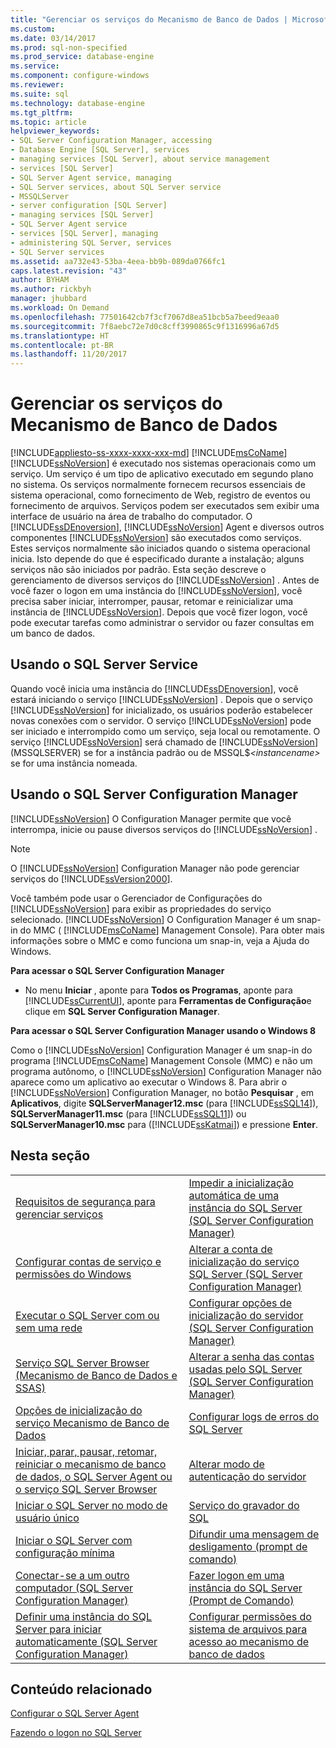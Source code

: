 ```yaml
---
title: "Gerenciar os serviços do Mecanismo de Banco de Dados | Microsoft Docs"
ms.custom: 
ms.date: 03/14/2017
ms.prod: sql-non-specified
ms.prod_service: database-engine
ms.service: 
ms.component: configure-windows
ms.reviewer: 
ms.suite: sql
ms.technology: database-engine
ms.tgt_pltfrm: 
ms.topic: article
helpviewer_keywords:
- SQL Server Configuration Manager, accessing
- Database Engine [SQL Server], services
- managing services [SQL Server], about service management
- services [SQL Server]
- SQL Server Agent service, managing
- SQL Server services, about SQL Server service
- MSSQLServer
- server configuration [SQL Server]
- managing services [SQL Server]
- SQL Server Agent service
- services [SQL Server], managing
- administering SQL Server, services
- SQL Server services
ms.assetid: aa732e43-53ba-4eea-bb9b-089da0766fc1
caps.latest.revision: "43"
author: BYHAM
ms.author: rickbyh
manager: jhubbard
ms.workload: On Demand
ms.openlocfilehash: 77501642cb7f3cf7067d8ea51bcb5a7beed9eaa0
ms.sourcegitcommit: 7f8aebc72e7d0c8cff3990865c9f1316996a67d5
ms.translationtype: HT
ms.contentlocale: pt-BR
ms.lasthandoff: 11/20/2017
---
```

# <a name="manage-the-database-engine-services"></a>Gerenciar os serviços do Mecanismo de Banco de Dados
[!INCLUDE[appliesto-ss-xxxx-xxxx-xxx-md](../../includes/appliesto-ss-xxxx-xxxx-xxx-md.md)] [!INCLUDE[msCoName](../../includes/msconame-md.md)] [!INCLUDE[ssNoVersion](../../includes/ssnoversion-md.md)] é executado nos sistemas operacionais como um serviço. Um serviço é um tipo de aplicativo executado em segundo plano no sistema. Os serviços normalmente fornecem recursos essenciais de sistema operacional, como fornecimento de Web, registro de eventos ou fornecimento de arquivos. Serviços podem ser executados sem exibir uma interface de usuário na área de trabalho do computador. O [!INCLUDE[ssDEnoversion](../../includes/ssdenoversion-md.md)], [!INCLUDE[ssNoVersion](../../includes/ssnoversion-md.md)] Agent e diversos outros componentes [!INCLUDE[ssNoVersion](../../includes/ssnoversion-md.md)] são executados como serviços. Estes serviços normalmente são iniciados quando o sistema operacional inicia. Isto depende do que é especificado durante a instalação; alguns serviços não são iniciados por padrão. Esta seção descreve o gerenciamento de diversos serviços do [!INCLUDE[ssNoVersion](../../includes/ssnoversion-md.md)] . Antes de você fazer o logon em uma instância do [!INCLUDE[ssNoVersion](../../includes/ssnoversion-md.md)], você precisa saber iniciar, interromper, pausar, retomar e reinicializar uma instância de [!INCLUDE[ssNoVersion](../../includes/ssnoversion-md.md)]. Depois que você fizer logon, você pode executar tarefas como administrar o servidor ou fazer consultas em um banco de dados.  
  
## <a name="using-the-sql-server-service"></a>Usando o SQL Server Service  
 Quando você inicia uma instância do [!INCLUDE[ssDEnoversion](../../includes/ssdenoversion-md.md)], você estará iniciando o serviço [!INCLUDE[ssNoVersion](../../includes/ssnoversion-md.md)] . Depois que o serviço [!INCLUDE[ssNoVersion](../../includes/ssnoversion-md.md)] for inicializado, os usuários poderão estabelecer novas conexões com o servidor. O serviço [!INCLUDE[ssNoVersion](../../includes/ssnoversion-md.md)] pode ser iniciado e interrompido como um serviço, seja local ou remotamente. O serviço [!INCLUDE[ssNoVersion](../../includes/ssnoversion-md.md)] será chamado de [!INCLUDE[ssNoVersion](../../includes/ssnoversion-md.md)] (MSSQLSERVER) se for a instância padrão ou de MSSQL$*\<instancename>* se for uma instância nomeada.  
  
## <a name="using-sql-server-configuration-manager"></a>Usando o SQL Server Configuration Manager  
 [!INCLUDE[ssNoVersion](../../includes/ssnoversion-md.md)] O Configuration Manager permite que você interrompa, inicie ou pause diversos serviços do [!INCLUDE[ssNoVersion](../../includes/ssnoversion-md.md)] .  
  
> [!NOTE]  
>  O [!INCLUDE[ssNoVersion](../../includes/ssnoversion-md.md)] Configuration Manager não pode gerenciar serviços do [!INCLUDE[ssVersion2000](../../includes/ssversion2000-md.md)].  
  
 Você também pode usar o Gerenciador de Configurações do [!INCLUDE[ssNoVersion](../../includes/ssnoversion-md.md)] para exibir as propriedades do serviço selecionado. [!INCLUDE[ssNoVersion](../../includes/ssnoversion-md.md)] O Configuration Manager é um snap-in do MMC ( [!INCLUDE[msCoName](../../includes/msconame-md.md)] Management Console). Para obter mais informações sobre o MMC e como funciona um snap-in, veja a Ajuda do Windows.  
  
 **Para acessar o SQL Server Configuration Manager**  
  
-   No menu **Iniciar** , aponte para **Todos os Programas**, aponte para [!INCLUDE[ssCurrentUI](../../includes/sscurrentui-md.md)], aponte para **Ferramentas de Configuração**e clique em **SQL Server Configuration Manager**.  
  
 **Para acessar o SQL Server Configuration Manager usando o Windows 8**  
  
 Como o [!INCLUDE[ssNoVersion](../../includes/ssnoversion-md.md)] Configuration Manager é um snap-in do programa [!INCLUDE[msCoName](../../includes/msconame-md.md)] Management Console (MMC) e não um programa autônomo, o [!INCLUDE[ssNoVersion](../../includes/ssnoversion-md.md)] Configuration Manager não aparece como um aplicativo ao executar o Windows 8. Para abrir o [!INCLUDE[ssNoVersion](../../includes/ssnoversion-md.md)] Configuration Manager, no botão **Pesquisar** , em **Aplicativos**, digite **SQLServerManager12.msc** (para [!INCLUDE[ssSQL14](../../includes/sssql14-md.md)]), **SQLServerManager11.msc** (para [!INCLUDE[ssSQL11](../../includes/sssql11-md.md)]) ou **SQLServerManager10.msc** para ([!INCLUDE[ssKatmai](../../includes/sskatmai-md.md)]) e pressione **Enter**.  
  
## <a name="in-this-section"></a>Nesta seção  
  
|||  
|-|-|  
|[Requisitos de segurança para gerenciar serviços](../../database-engine/configure-windows/security-requirements-for-managing-services.md)|[Impedir a inicialização automática de uma instância do SQL Server &#40;SQL Server Configuration Manager&#41;](../../database-engine/configure-windows/scm-services-prevent-automatic-startup-of-an-instance.md)|  
|[Configurar contas de serviço e permissões do Windows](../../database-engine/configure-windows/configure-windows-service-accounts-and-permissions.md)|[Alterar a conta de inicialização do serviço SQL Server &#40;SQL Server Configuration Manager&#41;](../../database-engine/configure-windows/scm-services-change-the-service-startup-account.md)|  
|[Executar o SQL Server com ou sem uma rede](../../database-engine/configure-windows/run-sql-server-with-or-without-a-network.md)|[Configurar opções de inicialização do servidor &#40;SQL Server Configuration Manager&#41;](../../database-engine/configure-windows/scm-services-configure-server-startup-options.md)|  
|[Serviço SQL Server Browser &#40;Mecanismo de Banco de Dados e SSAS&#41;](../../database-engine/configure-windows/sql-server-browser-service-database-engine-and-ssas.md)|[Alterar a senha das contas usadas pelo SQL Server &#40;SQL Server Configuration Manager&#41;](../../database-engine/configure-windows/scm-services-change-the-password-of-the-accounts-used.md)|  
|[Opções de inicialização do serviço Mecanismo de Banco de Dados](../../database-engine/configure-windows/database-engine-service-startup-options.md)|[Configurar logs de erros do SQL Server](../../database-engine/configure-windows/scm-services-configure-sql-server-error-logs.md)|  
|[Iniciar, parar, pausar, retomar, reiniciar o mecanismo de banco de dados, o SQL Server Agent ou o serviço SQL Server Browser](../../database-engine/configure-windows/start-stop-pause-resume-restart-sql-server-services.md)|[Alterar modo de autenticação do servidor](../../database-engine/configure-windows/change-server-authentication-mode.md)|  
|[Iniciar o SQL Server no modo de usuário único](../../database-engine/configure-windows/start-sql-server-in-single-user-mode.md)|[Serviço do gravador do SQL](../../database-engine/configure-windows/sql-writer-service.md)|  
|[Iniciar o SQL Server com configuração mínima](../../database-engine/configure-windows/start-sql-server-with-minimal-configuration.md)|[Difundir uma mensagem de desligamento &#40;prompt de comando&#41;](../../database-engine/configure-windows/broadcast-a-shutdown-message-command-prompt.md)|  
|[Conectar-se a um outro computador &#40;SQL Server Configuration Manager&#41;](../../database-engine/configure-windows/scm-services-connect-to-another-computer.md)|[Fazer logon em uma instância do SQL Server &#40;Prompt de Comando&#41;](../../database-engine/configure-windows/log-in-to-an-instance-of-sql-server-command-prompt.md)|  
|[Definir uma instância do SQL Server para iniciar automaticamente &#40;SQL Server Configuration Manager&#41;](../../database-engine/configure-windows/scm-services-set-an-instance-to-start-automatically.md)|[Configurar permissões do sistema de arquivos para acesso ao mecanismo de banco de dados](../../database-engine/configure-windows/configure-file-system-permissions-for-database-engine-access.md)|  
  
## <a name="related-content"></a>Conteúdo relacionado  
 [Configurar o SQL Server Agent](http://msdn.microsoft.com/library/2e361a62-9e92-4fcd-80d7-d6960f127900)  
  
 [Fazendo o logon no SQL Server](../../database-engine/configure-windows/logging-in-to-sql-server.md)  
  
  
